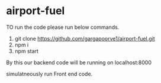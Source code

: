 # airport-fuel

TO run the code please run below commands.
1. git clone https://github.com/gargapoorve1/airport-fuel.git
2. npm i
3. npm start

By this our backend code will be running on localhost:8000

simulatneously run Front end code.
